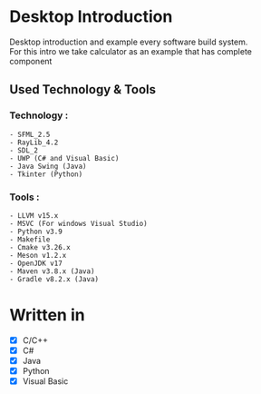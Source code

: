 # Desktop Introduction
Desktop introduction and example every software build system. <br>
For this intro we take calculator as an example that has complete component
<br>

## Used Technology & Tools
### Technology :
```
- SFML_2.5
- RayLib_4.2
- SDL_2
- UWP (C# and Visual Basic)
- Java Swing (Java)
- Tkinter (Python)
```

### Tools :
```
- LLVM v15.x
- MSVC (For windows Visual Studio)
- Python v3.9
- Makefile
- Cmake v3.26.x
- Meson v1.2.x
- OpenJDK v17
- Maven v3.8.x (Java)
- Gradle v8.2.x (Java)
```

# Written in
- [x] C/C++
- [x] C#
- [x] Java
- [x] Python
- [x] Visual Basic
